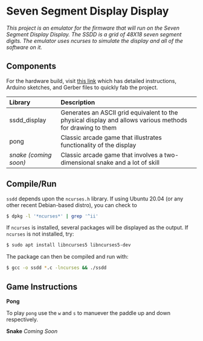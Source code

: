 # Seven Segment Display Display

_This project is an emulator for the firmware that will run on the Seven Segment Display Display. The SSDD is a grid of 48X18 seven segment digits. The emulator uses ncurses to simulate the display and all of the software on it._

Components
----------

For the hardware build, visit [this link](https://www.instructables.com/7-Segment-Display-Array/) which has detailed instructions, Arduino sketches, and Gerber files to quickly fab the project.


|Library|Description|
|:-------|:--------|
|ssdd_display|Generates an ASCII grid equivalent to the physical display and allows various methods for drawing to them|
|pong|Classic arcade game that illustrates functionality of the display|
|_snake (coming soon)_|Classic arcade game that involves a two-dimensional snake and a lot of skill| 

Compile/Run
-----------

`ssdd` depends upon the `ncurses.h` library. If using Ubuntu 20.04 (or any other recent Debian-based distro), you can check to

```bash
$ dpkg -l '*ncurses*' | grep '^ii'
```
If `ncurses` is installed, several packages will be displayed as the output. If `ncurses` is not installed, try:
```bash
$ sudo apt install libncurses5 libncurses5-dev
```
The package can then be compiled and run with:
```bash
$ gcc -o ssdd *.c -lncurses && ./ssdd
```

Game Instructions
-----------------
**Pong**

To play `pong` use the `w` and `s` to manuever the paddle up and down respectively.

**Snake**
_Coming Soon_

